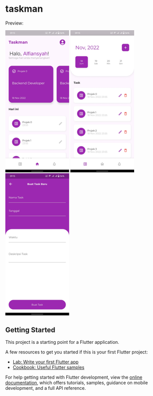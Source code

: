 # taskman

Preview:

<img src="https://github.com/izzaalfiansyah/flutter-taskman/blob/master/docs/1.jpg" width="200" />
<img src="https://github.com/izzaalfiansyah/flutter-taskman/blob/master/docs/2.jpg" width="200" />
<img src="https://github.com/izzaalfiansyah/flutter-taskman/blob/master/docs/3.jpg" width="200" />

## Getting Started

This project is a starting point for a Flutter application.

A few resources to get you started if this is your first Flutter project:

- [Lab: Write your first Flutter app](https://docs.flutter.dev/get-started/codelab)
- [Cookbook: Useful Flutter samples](https://docs.flutter.dev/cookbook)

For help getting started with Flutter development, view the
[online documentation](https://docs.flutter.dev/), which offers tutorials,
samples, guidance on mobile development, and a full API reference.

